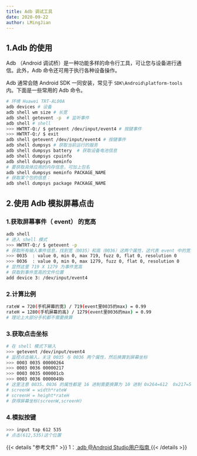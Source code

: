 ```yaml
---
title: Adb 调试工具
date: 2020-09-22
author: LMingJian
---
```


## 1.Adb 的使用

Adb （Android 调试桥）是一种功能多样的命令行工具，可让您与设备进行通信。此外，Adb 命令还可用于执行各种设备操作。

Adb 通常会随 Android SDK 一同安装，常见于 `SDK\Android\platform-tools` 内。下面是一些常用的 Adb 命令。

```bash
# 环境 Huawei TRT-AL00A
adb devices # 设备
adb shell wm size # 长宽
adb shell getevent -p  # 监听事件
adb shell # shell
>>> HWTRT-Q:/ $ getevent /dev/input/event4 # 按键事件
>>> HWTRT-Q:/ $ exit
adb shell getevent /dev/input/event4 # 按键事件
adb shell dumpsys # 获取当前运行的服务
adb shell dumpsys battery  # 获取设备电池信息
adb shell dumpsys cpuinfo
adb shell dumpsys meminfo
# 要获取具体应用的内存信息，可加上包名
adb shell dumpsys meminfo PACKAGE_NAME
# 获取某个包的信息：
adb shell dumpsys package PACKAGE_NAME
```

## 2.使用 Adb 模拟屏幕点击

### 1.获取屏幕事件（ event） 的宽高

```bash
adb shell 
# 进入 shell 模式
>>> HWTRT-Q:/ $ getevent -p
# 获取所有输入事件信息，找到宽（0035）和高（0036）这两个属性，这代表 event 中的宽高
>>> 0035  : value 0, min 0, max 719, fuzz 0, flat 0, resolution 0
>>> 0036  : value 0, min 0, max 1279, fuzz 0, flat 0, resolution 0
# 显然这里 719 X 1279 为事件宽高
# 获取到事件宽高的文件位置
add device 3: /dev/input/event4
```

### 2.计算比例

```bash
rateW = 720(手机屏幕的宽) / 719(event里0035的max) = 0.99
rateH = 1280(手机屏幕的高) / 1279(event里0036的max) = 0.99
# 理论上大部分手机都不需要换算
```

### 3.获取点击坐标

```bash
# 在 shell 模式下输入
>>> getevent /dev/input/event4
# 监控点击输入，关注 0035 与 0036 两个属性，然后换算到屏幕坐标
>>> 0003 0035 00000264
>>> 0003 0036 00000217
>>> 0003 0035 000001cb
>>> 0003 0036 0000049b
# 这里注意 0035、0036 的属性都是 16 进制需要换算为 10 进制 0x264=612  0x217=535 
# screenW = width*rateW
# screenH = height*rateH
# 获得屏幕坐标(screenW,screenH)
```

### 4.模拟按键

```bash
>>> input tap 612 535
# 点击(612,535)这个位置
```

{{< details "参考文件" >}} 
1：[ adb @Android Studio用户指南 ](https://developer.android.google.cn/studio/command-line/adb?hl=zh-cn)
{{< /details >}}